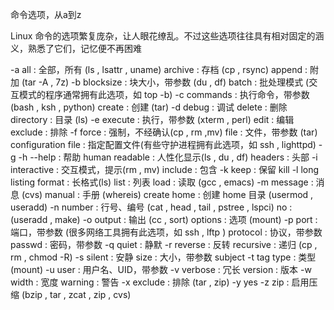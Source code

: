 命令选项，从a到z

Linux 命令的选项繁复庞杂，让人眼花缭乱。不过这些选项往往具有相对固定的涵义，熟悉了它们，记忆便不再困难

-a
all : 全部，所有 (ls , lsattr , uname)
archive : 存档 (cp , rsync)
append : 附加 (tar -A , 7z)
-b
blocksize : 块大小，带参数 (du , df)
batch : 批处理模式 (交互模式的程序通常拥有此选项，如 top -b)
-c
commands : 执行命令，带参数 (bash , ksh , python)
create : 创建 (tar)
-d
debug : 调试
delete : 删除
directory : 目录 (ls)
-e
execute : 执行，带参数 (xterm , perl)
edit : 编辑
exclude : 排除
-f
force : 强制，不经确认(cp , rm ,mv)
file : 文件，带参数 (tar)
configuration file : 指定配置文件(有些守护进程拥有此选项，如 ssh , lighttpd)
-g
-h
--help : 帮助
human readable : 人性化显示(ls , du , df)
headers : 头部
-i
interactive : 交互模式，提示(rm , mv)
include : 包含
-k
keep : 保留
kill
-l
long listing format : 长格式(ls)
list : 列表
load : 读取 (gcc , emacs)
-m
message : 消息 (cvs)
manual : 手册 (whereis)
create home : 创建 home 目录 (usermod , useradd)
-n
number : 行号、编号 (cat , head , tail , pstree , lspci)
no : (useradd , make)
-o
output : 输出 (cc , sort)
options : 选项 (mount)
-p
port : 端口，带参数 (很多网络工具拥有此选项，如 ssh , lftp )
protocol : 协议，带参数
passwd : 密码，带参数
-q
quiet : 静默
-r
reverse : 反转
recursive : 递归 (cp , rm , chmod -R)
-s
silent : 安静
size : 大小，带参数
subject
-t
tag
type : 类型 (mount)
-u
user : 用户名、UID，带参数
-v
verbose : 冗长
version : 版本
-w
width : 宽度
warning : 警告
-x
exclude : 排除 (tar , zip)
-y
yes
-z
zip : 启用压缩 (bzip , tar , zcat , zip , cvs)
